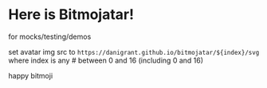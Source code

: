 # Here is Bitmojatar!

for mocks/testing/demos

set avatar img src to `https://danigrant.github.io/bitmojatar/${index}/svg` where index is any # between 0 and 16 (including 0 and 16) 

happy bitmoji

